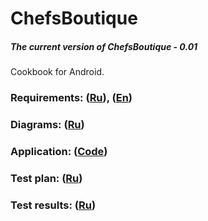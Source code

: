 # ChefsBoutique
##### The current version of ChefsBoutique - 0.01
Cookbook for Android.
### Requirements: ([Ru](/Documents/Requirements/Requirements%20Document.md)), ([En](/Documents/Requirements/Requirements%20Document(EN).md))
### Diagrams: ([Ru](/Documents/Diagrams/README.md))
### Application: ([Code](/Code/app/src/main/java/by/anyatsal/chefsboutique))
### Test plan: ([Ru](/Testing/TestPlan.md))
### Test results: ([Ru](/Testing/TestResults.md))
